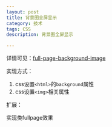 ```yaml
---
layout: post
title: 背景图全屏显示
category: 技术
tags: CSS
description: 背景图全屏显示

---
```


详情可见：[full-page-background-image](https://github.com/byr-gdp/full-page-background-image)

实现方式：
	
1. css设置`<html>`的`background`属性
2. css设置`<img>`相关属性

扩展：

实现类fullpage效果